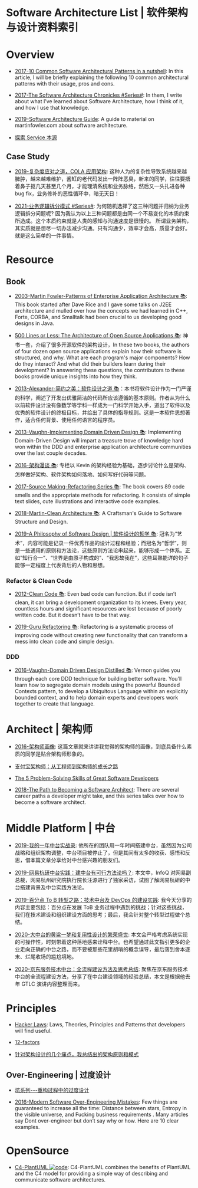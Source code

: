 # Software Architecture List | 软件架构与设计资料索引

# Overview

- [2017-10 Common Software Architectural Patterns in a nutshell](https://parg.co/bD3): In this article, I will be briefly explaining the following 10 common architectural patterns with their usage, pros and cons.

- [2017-The Software Architecture Chronicles #Series#](https://herbertograca.com/2017/07/03/the-software-architecture-chronicles/): In them, I write about what I’ve learned about Software Architecture, how I think of it, and how I use that knowledge.

- [2019-Software Architecture Guide](https://martinfowler.com/architecture/): A guide to material on martinfowler.com about software architecture.

- [探索 Service 本源](http://q.infoqstatic.com/ppt/service-origin-exploration.pdf)

## Case Study

- [2019-复杂度应对之道，COLA 应用架构](https://blog.csdn.net/significantfrank/article/details/85785565): 这种人为的复杂性导致系统越来越臃肿，越来越难维护，酱缸的老代码发出一阵阵恶臭，新来的同学，往往要捂着鼻子抠几天甚至几个月，才能理清系统和业务脉络，然后又一头扎进各种 bug fix，业务修补的恶性循环中，暗无天日！

- [2021-业务逻辑拆分模式 #Series#](https://autonomy.design/): 为何随机选择了这三种问题并归纳为业务逻辑拆分问题呢? 因为我认为以上三种问题都是由同一个不易变化的本质约束所造成。这个本质约束就是人类的感知与沟通速度是很慢的。 所谓业务架构，其实质就是想尽一切办法减少沟通。只有沟通少，效率才会高，质量才会好。就是这么简单的一件事情。

# Resource

## Book

- [2003-Martin Fowler-Patterns of Enterprise Application Architecture 📚](https://martinfowler.com/books/eaa.html): This book started after Dave Rice and I gave some talks on J2EE architecture and mulled over how the concepts we had learned in C++, Forte, CORBA, and Smalltalk had been crucial to us developing good designs in Java.

- [500 Lines or Less: The Architecture of Open Source Applications 📚](http://aosabook.org/en/index.html): 神书一套，介绍了很多开源软件的架构设计，In these two books, the authors of four dozen open source applications explain how their software is structured, and why. What are each program's major components? How do they interact? And what did their builders learn during their development? In answering these questions, the contributors to these books provide unique insights into how they think.

- [2013-Alexander-简约之美：软件设计之道 📚](https://github.com/wx-chevalier/Awesome-CS-Books)：本书将软件设计作为一门严谨的科学，阐述了开发出优雅简洁的代码所应该遵循的基本原则。作者从为什么以前软件设计没有像数学等学科一样成为一门科学开始入手，道出了软件以及优秀的软件设计的终极目标，并给出了具体的指导规则。这是一本软件思想著作，适合任何背景、使用任何语言的程序员。

- [2013-Vaughn-Implementing Domain Driven Design 📚](https://www.amazon.com/Implementing-Domain-Driven-Design-Vaughn-Vernon/dp/0321834577): Implementing Domain-Driven Design will impart a treasure trove of knowledge hard won within the DDD and enterprise application architecture communities over the last couple decades.

- [2016-架构漫谈 📚](https://www.amazon.cn/dp/B01B60Z9WG): 专栏以 Kevin 的架构经验为基础，逐步讨论什么是架构、怎样做好架构、软件架构如何落地、如何写好代码等问题。

- [2017-Source Making-Refactoring Series 📚](https://sourcemaking.com/refactoring): The book covers 89 code smells and the appropriate methods for refactoring. It consists of simple text slides, cute illustrations and interactive code examples.

- [2018-Martin-Clean Architecture 📚](http://putregai.com/sbooks/clean_arch.pdf): A Craftsman's Guide to Software Structure and Design.

- [2019-A Philosophy of Software Design | 软件设计的哲学 📚](https://www.bookstack.cn/read/A-Philosophy-of-Software-Design-zh/README.md): 冠名为“艺术”，内容可能是记录一件优秀作品的设计过程和经验；而冠名为“哲学”，则是一些通用的原则和方法论，这些原则方法论串起来，能够形成一个体系。正如”知行合一”、“世界是由原子构成的”、“我思故我在”，这些耳熟能详的句子能够一定程度上代表背后的人物和思想。

### Refactor & Clean Code

- [2012-Clean Code 📚](https://parg.co/Mg5): Even bad code can function. But if code isn’t clean, it can bring a development organization to its knees. Every year, countless hours and significant resources are lost because of poorly written code. But it doesn’t have to be that way.

- [2019-Guru Refactoring 📚](https://refactoringguru.cn/refactoring): Refactoring is a systematic process of improving code without creating new functionality that can transform a mess into clean code and simple design.

### DDD

- [2016-Vaughn-Domain Driven Design Distilled 📚](https://www.oreilly.com/library/view/domain-driven-design-distilled/9780134434964/): Vernon guides you through each core DDD technique for building better software. You’ll learn how to segregate domain models using the powerful Bounded Contexts pattern, to develop a Ubiquitous Language within an explicitly bounded context, and to help domain experts and developers work together to create that language.

# Architect | 架构师

- [2016-架构师画像](https://parg.co/M8y): 这篇文章就来讲讲我觉得的架构师的画像，到底具备什么素质的同学是贴合架构师形象的。

- [支付宝架构师：从工程师到架构师的成长之路](http://www.scalerstalk.com/838-architect)

- [The 5 Problem-Solving Skills of Great Software Developers](https://www.coderhood.com/5-problem-solving-skills-great-software-developers/)

- [2018-The Path to Becoming a Software Architect](https://parg.co/Uv2): There are several career paths a developer might take, and this series talks over how to become a software architect.

# Middle Platform | 中台

- [2019-我的一年中台实战录](https://mp.weixin.qq.com/s/SPMJvk_Jv1vCnSGA86RX_Q): 他所在的团队用一年时间搭建中台，虽然因为公司战略和组织架构调整，中台项目被停止了，但是其间有太多的收获、感悟和反思，借本篇文章分享给对中台感兴趣的朋友们。

- [2019-网易杭研中台实践：建中台有可行方法论吗？](https://mp.weixin.qq.com/s/qTvj6MmrRRaLOjtyqc25XA): 本文中，InfoQ 对网易副总裁，网易杭州研究院执行院长汪源进行了独家采访，试图了解网易杭研的中台搭建背景及中台实践方法论。

- [2019-百分点 To B 转型之路：技术中台及 DevOps 的建设实践](https://mp.weixin.qq.com/s/ZHnJNYDoD3qCpsmszXIuHA): 我今天分享的内容主要包括：百分点在发展 ToB 业务过程中遇到的挑战；针对这些挑战，我们在技术建设和组织建设方面的思考；最后，我会针对整个转型过程做个总结。

- [2020-大中台的黄粱一梦和复用性设计的繁荣盛世](https://tbwork.org/2020/08/02/what-is-mid-platform/): 本文会严格考虑系统实现的可操作性，时刻带着这种落地感来诠释中台。也希望通过此文指引更多的企业走向正确的中台之路，而不要被那些花里胡哨的概念误导，最后落到舍本逐末、烂尾收场的尴尬境地。

- [2020-京东服务技术中台：全流程建设方法及思考总结](https://mp.weixin.qq.com/s/AIkW7r5UyU8O3FwXEXFiPw): 聚焦在京东服务技术中台的全流程建设方法，分享了在中台建设领域的经验总结，本文是根据他去年 GTLC 演讲内容整理而来。

# Principles

- [Hacker Laws](https://github.com/dwmkerr/hacker-laws): Laws, Theories, Principles and Patterns that developers will find useful.

- [12-factors](http://12factor.net/zh_cn/)

- [针对架构设计的几个痛点，我总结出的架构原则和模式](http://www.infoq.com/cn/articles/several-pain-points-architecture-design)

## Over-Engineering | 过度设计

- [坑系列---重构过程中的过度设计](http://mp.weixin.qq.com/s?__biz=MjM5ODczNTkwMA==&mid=2650107080&idx=1&sn=527e1f3f9b048127d1114f9272ddd927#rd)

- [2016-Modern Software Over-Engineering Mistakes](https://parg.co/bih): Few things are guaranteed to increase all the time: Distance between stars, Entropy in the visible universe, and Fucking business requirements . Many articles say Dont over-engineer but don’t say why or how. Here are 10 clear examples.

# OpenSource

- [C4-PlantUML ![code](https://shorturl.at/dlxyK)](https://github.com/plantuml-stdlib/C4-PlantUML): C4-PlantUML combines the benefits of PlantUML and the C4 model for providing a simple way of describing and communicate software architectures.
